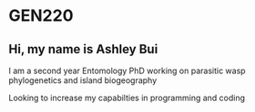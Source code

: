 # GEN220

## Hi, my name is Ashley Bui 

I am a second year Entomology PhD working on parasitic wasp phylogenetics and island biogeography

Looking to increase my capabilties in programming and coding
